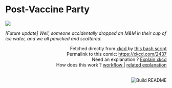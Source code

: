 # <b>Post-Vaccine Party</b>

[![](https://imgs.xkcd.com/comics/post_vaccine_party.png)](https://xkcd.com/2437)

<i>[Future update] Well, someone accidentally dropped an M&amp;M in their cup of ice water, and we all panicked and scattered.</i>

<div align="right">
  Fetched directly from
  <a href="https://xkcd.com">
    xkcd
  </a>
  by
  <a href="https://github.com/Vanille-N/Vanille-N/blob/master/fetch">
    this bash script
  </a>
</div>
<div align="right">
  Permalink to this comic:
  <a href="https://xkcd.com/2437">
    https://xkcd.com/2437
  </a>
</div>
<div align="right">
  Need an explanation ?
  <a href="https://www.explainxkcd.com/wiki/index.php/2437">
    Explain xkcd
  </a>
</div>
<div align="right">
  How does this work ?
  <a href="https://github.com/Vanille-N/Vanille-N/blob/master/.github/workflows/build.yml">
    workflow
  </a>
  |
  <a href="https://simonwillison.net/2020/Jul/10/self-updating-profile-readme/">
    related explanation
  </a>
</div><br>

<a href="https://github.com/Vanille-N/Vanille-N/actions"><img src="https://github.com/Vanille-N/Vanille-N/workflows/Build%20README/badge.svg" align="right" alt="Build README"></a>

